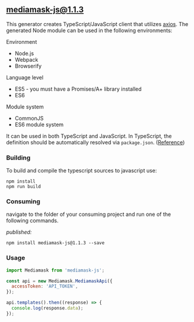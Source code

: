 ## mediamask-js@1.1.3

This generator creates TypeScript/JavaScript client that utilizes [axios](https://github.com/axios/axios). The generated Node module can be used in the following environments:

Environment
* Node.js
* Webpack
* Browserify

Language level
* ES5 - you must have a Promises/A+ library installed
* ES6

Module system
* CommonJS
* ES6 module system

It can be used in both TypeScript and JavaScript. In TypeScript, the definition should be automatically resolved via `package.json`. ([Reference](http://www.typescriptlang.org/docs/handbook/typings-for-npm-packages.html))

### Building

To build and compile the typescript sources to javascript use:
```
npm install
npm run build
```

### Consuming

navigate to the folder of your consuming project and run one of the following commands.

_published:_

```
npm install mediamask-js@1.1.3 --save
```

### Usage

```js
import Mediamask from 'mediamask-js';

const api = new Mediamask.MediamaskApi({
  accessToken: 'API_TOKEN',
});

api.templates().then((response) => {
  console.log(response.data);
});
```
